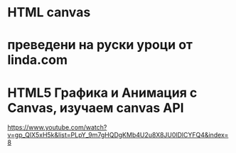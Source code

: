 # HTML canvas
# преведени на руски уроци от linda.com
# 
# HTML5 Графика и Анимация с Canvas, изучаем canvas API
https://www.youtube.com/watch?v=gp_QlX5xH5k&list=PLpY_9m7gHQDgKMb4U2u8X8JU0lDlCYFQ4&index=8
